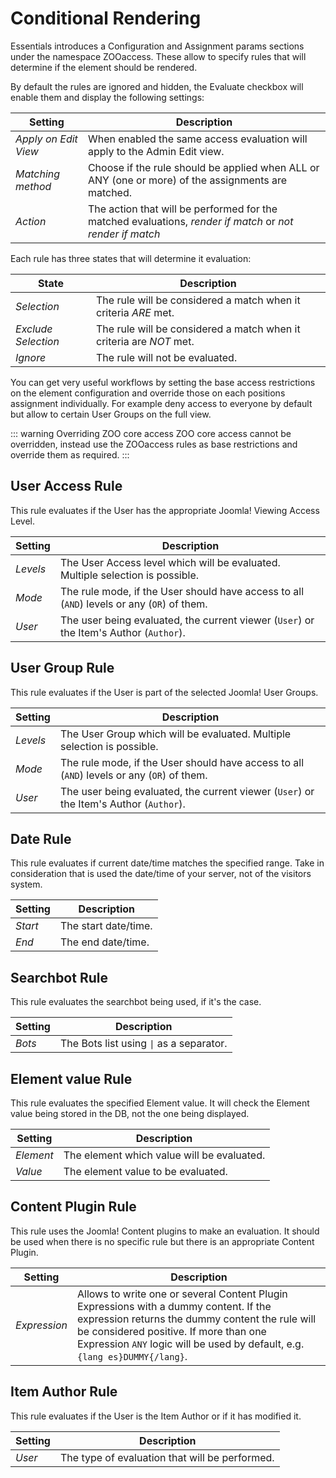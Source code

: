 # Conditional Rendering

Essentials introduces a Configuration and Assignment params sections under the namespace ZOOaccess. These allow to specify rules that will determine if the element should be rendered.

By default the rules are ignored and hidden, the Evaluate checkbox will enable them and display the following settings:

| Setting              | Description                                                                                               |
| -------------------- | --------------------------------------------------------------------------------------------------------- |
| _Apply on Edit View_ | When enabled the same access evaluation will apply to the Admin Edit view.                                |
| _Matching method_    | Choose if the rule should be applied when ALL or ANY (one or more) of the assignments are matched.        |
| _Action_             | The action that will be performed for the matched evaluations, _render if match_ or _not render if match_ |

Each rule has three states that will determine it evaluation:

| State               | Description                                                         |
| ------------------- | ------------------------------------------------------------------- |
| _Selection_         | The rule will be considered a match when it criteria _ARE_ met.     |
| _Exclude Selection_ | The rule will be considered a match when it criteria are _NOT_ met. |
| _Ignore_            | The rule will not be evaluated.                                     |

You can get very useful workflows by setting the base access restrictions on the element configuration and override those on each positions assignment individually. For example deny access to everyone by default but allow to certain User Groups on the full view.

::: warning Overriding ZOO core access
ZOO core access cannot be overridden, instead use the ZOOaccess rules as base restrictions and override them as required.
:::

## User Access Rule

This rule evaluates if the User has the appropriate Joomla! Viewing Access Level.

| Setting  | Description                                                                                |
| -------- | ------------------------------------------------------------------------------------------ |
| _Levels_ | The User Access level which will be evaluated. Multiple selection is possible.             |
| _Mode_   | The rule mode, if the User should have access to all (`AND`) levels or any (`OR`) of them. |
| _User_   | The user being evaluated, the current viewer (`User`) or the Item's Author (`Author`).     |

## User Group Rule

This rule evaluates if the User is part of the selected Joomla! User Groups.

| Setting  | Description                                                                                |
| -------- | ------------------------------------------------------------------------------------------ |
| _Levels_ | The User Group which will be evaluated. Multiple selection is possible.                    |
| _Mode_   | The rule mode, if the User should have access to all (`AND`) levels or any (`OR`) of them. |
| _User_   | The user being evaluated, the current viewer (`User`) or the Item's Author (`Author`).     |

## Date Rule

This rule evaluates if current date/time matches the specified range. Take in consideration that is used the date/time of your server, not of the visitors system.

| Setting | Description          |
| ------- | -------------------- |
| _Start_ | The start date/time. |
| _End_   | The end date/time.   |

## Searchbot Rule

This rule evaluates the searchbot being used, if it's the case.

| Setting | Description                              |
| ------- | ---------------------------------------- |
| _Bots_  | The Bots list using `\|` as a separator. |

## Element value Rule

This rule evaluates the specified Element value. It will check the Element value being stored in the DB, not the one being displayed.

| Setting   | Description                                |
| --------- | ------------------------------------------ |
| _Element_ | The element which value will be evaluated. |
| _Value_   | The element value to be evaluated.         |

## Content Plugin Rule

This rule uses the Joomla! Content plugins to make an evaluation. It should be used when there is no specific rule but there is an appropriate Content Plugin.

| Setting      | Description                                                                                                                                                                                                                                                      |
| ------------ | ---------------------------------------------------------------------------------------------------------------------------------------------------------------------------------------------------------------------------------------------------------------- |
| _Expression_ | Allows to write one or several Content Plugin Expressions with a dummy content. If the expression returns the dummy content the rule will be considered positive. If more than one Expression `ANY` logic will be used by default, e.g. `{lang es}DUMMY{/lang}`. |

## Item Author Rule

This rule evaluates if the User is the Item Author or if it has modified it.

| Setting | Description                                    |
| ------- | ---------------------------------------------- |
| _User_  | The type of evaluation that will be performed. |
